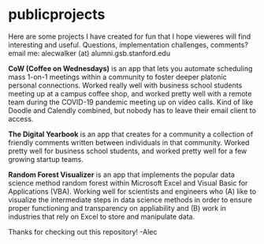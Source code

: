 # publicprojects
Here are some projects I have created for fun that I hope vieweres will find interesting and useful. Questions, implementation challenges, comments? email me: alecwalker (at) alumni.gsb.stanford.edu

<b>CoW (Coffee on Wednesdays)</b> is an app that lets you automate scheduling mass 1-on-1 meetings within a community to foster deeper platonic personal connections. Worked really well with business school students meeting up at a campus coffee shop, and worked pretty well with a remote team during the COVID-19 pandemic meeting up on video calls. Kind of like Doodle and Calendly combined, but nobody has to leave their email client to access.

<b>The Digital Yearbook</b> is an app that creates for a community a collection of friendly comments written between individuals in that community. Worked pretty well for business school students, and worked pretty well for a few growing startup teams. 

<b>Random Forest Visualizer</b> is an app that implements the popular data science method random forest within Microsoft Excel and Visual Basic for Applications (VBA). Working well for scientists and engineers who (A) like to visualize the intermediate steps in data science methods in order to ensure proper functioning and transparency on appliability and (B) work in industries that rely on Excel to store and manipulate data.

Thanks for checking out this repository!
-Alec
